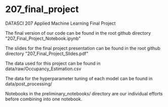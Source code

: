 # 207_final_project
DATASCI 207 Applied Machine Learning Final Project

The final version of our code can be found in the root github directory "207_Final_Project_Notebook.ipynb"

The slides for the final project presentation can be found in the root github directory "207_Final_Project_Slides.pdf"

The data used for this project can be found in data/raw/Occupancy_Estimation.csv

The data for the hyperparameter tuning of each model can be found in data/post_processing/

Notebooks in the preliminary_notebooks/ directory are our individual efforts before combining into one notebook.
